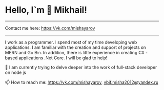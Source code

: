 <!--
**TVBlackman1/TVBlackman1** is a ✨ _special_ ✨ repository because its `README.md` (this file) appears on your GitHub profile.

Here are some ideas to get you started:

- 🔭 I’m currently working on ...
- 🌱 I’m currently learning ...
- 👯 I’m looking to collaborate on ...
- 🤔 I’m looking for help with ...
- 💬 Ask me about ...
- 📫 How to reach me: ...
- 😄 Pronouns: ...
- ⚡ Fun fact: ...
-->
# Hello, I`m 👋 Mikhail!
___
Contact me here: https://vk.com/mishayarov
___
I work as a programmer. I spend most of my time developing web applications.
I am familiar with the creation and support of projects on MERN and Go Bin. 
In addition, there is little experience in creating C# - based applications .Net Core. 
I will be glad to help!

🌱 I am currently trying to delve deeper into the work of full-stack developer on node js

📫 How to reach me: https://vk.com/mishayarov, vbif.misha2012@yandex.ru
